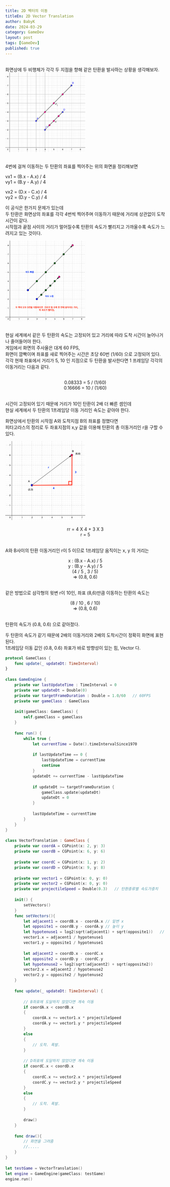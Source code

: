 ```yaml
---
title: 2D 벡터의 이동
titleEn: 2D Vector Translation
author: BabyK
date: 2024-03-29
category: GameDev
layout: post
tags: [GameDev]
published: true
---
```

<br>
화면상에 두 비행체가 각각 두 지점을 향해 같은 탄환을 발사하는 상황을 생각해보자.  

<div class="screenShots" align="left">
<img src="/img/gameDev/2024-03-29-gameDev_rotationOfVector00.png" style="width:50%;height:50%">
</div>
<br>

4번에 걸쳐 이동하는 두 탄환의 좌표를 찍어주는 위의 화면을 정리해보면   

vx1 = (B.x - A.x) / 4  
vy1 = (B.y - A.y) / 4  

vx2 = (D.x - C.x) / 4  
vy2 = (D.y - C.y) / 4  

이 공식은 한가지 문제가 있는데   
두 탄환은 화면상의 좌표를 각각 4번씩 찍어주며 이동하기 때문에 거리에 상관없이 도착 시간이 같다.  
시작점과 끝점 사이의 거리가 멀어질수록 탄환의 속도가 빨리지고 가까울수록 속도가 느려지고 있는 것이다.  

<div class="screenShots" align="left">
<img src="/img/gameDev/2024-03-29-gameDev_rotationOfVector02.png" style="width:50%;height:50%">
</div>
<br>

현실 세계에서 같은 두 탄환의 속도는 고정되어 있고 거리에 따라 도착 시간이 늘어나거나 줄어들어야 한다.  
게임에서 화면의 주사율은 대게 60 FPS,  
화면이 깜빡이며 좌표를 새로 찍어주는 시간은 초당 60번 (1/60) 으로 고정되어 있다.  
각각 현재 좌표에서 거리가 5, 10 인 지점으로 두 탄환을 발사한다면 1 프레임당 각각의 이동거리는 다음과 같다.  
<br>

<div class="ex" align="center">
0.08333 = 5 / (1/60)<br>
0.16666 = 10 / (1/60)
</div>

<br>

시간이 고정되어 있기 때문에 거리가 10인 탄환이 2배 더 빠른 셈인데  
현실 세계에서 두 탄환의 1프레임당 이동 거리인 속도는 같아야 한다.  

화면상에서 탄환의 시작점 A와 도착지점 B의 좌표를 정했다면  
피타고라스의 정리로 두 좌표지점의 x,y 값을 이용해 탄환의 총 이동거리인 r을 구할 수 있다.  
<div class="screenShots" align="left">
<img src="/img/gameDev/2024-03-29-gameDev_rotationOfVector01.png" style="width:50%;height:50%">
</div>
<br>

<div class="ex" align="center">
rr  = 4 X 4 + 3 X 3  <br>
r = 5
</div>
<br>

A와 B사이의 탄환 이동거리인 r이 5 이므로 1프레임당 움직이는 x, y 의 거리는  

<div class="ex" align="center">
x : (B.x - A.x) / 5  <br>
y : (B.y - A.y) / 5  <br>
(4 / 5 , 3 / 5)  <br>
=> (0.8, 0.6)
</div>
<br>

같은 방법으로 삼각형의 윗변 r이 10인, 좌표 (8,6)만큼 이동하는 탄환의 속도는   

<div class="ex" align="center">
(8 / 10 , 6 / 10)  <br>
=> (0.8, 0.6)
</div>
<br>

탄환의 속도가 (0.8, 0.6) 으로 같아졌다.  

두 탄환의 속도가 같기 때문에 2배의 이동거리와 2배의 도착시간이 정확히 화면에 표현된다.  
1프레임당 이동 값인 (0.8, 0.6) 좌표가 바로 방향성이 있는 힘, Vector 다.  

```swift
protocol GameClass {
    func update(_ updateDt: TimeInterval)
}

class GameEngine {
    private var lastUpdateTime : TimeInterval = 0
    private var updateDt = Double(0)
    private var targetFrameDuration : Double = 1.0/60   // 60FPS
    private var gameClass : GameClass
    
    init(gameClass: GameClass) {
        self.gameClass = gameClass
    }
    
    func run() {
        while true {
            let currentTime = Date().timeIntervalSince1970
            
            if lastUpdateTime == 0 {
                lastUpdateTime = currentTime
                continue
            }
            updateDt += currentTime - lastUpdateTime
            
            if updateDt >= targetFrameDuration {
                gameClass.update(updateDt)
                updateDt = 0
            }
            
            lastUpdateTime = currentTime
        }
    }
}

class VectorTranslation : GameClass {
    private var coordA = CGPoint(x: 2, y: 3)
    private var coordB = CGPoint(x: 6, y: 6)

    private var coordC = CGPoint(x: 1, y: 2)
    private var coordD = CGPoint(x: 9, y: 8)
    
    private var vector1 = CGPoint(x: 0, y: 0)
    private var vector2 = CGPoint(x: 0, y: 0)
    private var projectileSpeed = Double(0.3)   // 탄환종류별 속도가중치
    
    init() {
        setVectors()
    }
    func setVectors(){
        let adjacent1 = coordB.x - coordA.x // 밑변 x
        let opposite1 = coordB.y - coordA.y // 높이 y
        let hypotenuse1 = log2(sqrt(adjacent1) + sqrt(opposite1))   // 윗변 r
        vector1.x = adjacent1 / hypotenuse1
        vector1.y = opposite1 / hypotenuse1
        
        let adjacent2 = coordD.x - coordC.x
        let opposite2 = coordD.y - coordC.y
        let hypotenuse2 = log2(sqrt(adjacent2) + sqrt(opposite2))
        vector2.x = adjacent2 / hypotenuse2
        vector2.y = opposite2 / hypotenuse2
    }
    
    func update(_ updateDt: TimeInterval) {

        // B좌표에 도달하지 않았다면 계속 이동
        if coordA.x < coordB.x
        {
            coordA.x += vector1.x * projectileSpeed
            coordA.y += vector1.y * projectileSpeed
        }
        else
        {
            // 도착. 폭발.
        }

        // D좌표에 도달하지 않았다면 계속 이동
        if coordC.x < coordD.x
        {
            coordC.x += vector2.x * projectileSpeed
            coordC.y += vector2.y * projectileSpeed
        }
        else
        {
            // 도착. 폭발.
        }

        draw()
    }
    
    func draw(){
        // 화면을 그려줌
        //.....
    }
}

let testGame = VectorTranslation()
let engine = GameEngine(gameClass: testGame)
engine.run()
```

